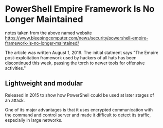 # PowerShell Empire Framework Is No Longer Maintained

notes taken from the above named website <https://www.bleepingcomputer.com/news/security/powershell-empire-framework-is-no-longer-maintained/>

 The article was written August 1, 2019. The initial statment says "The Empire post-exploitation framework used by hackers of all hats has been discontinued this week, passing the torch to newer tools for offensive activities."

## Lightweight and modular

Released in 2015 to show how PowerShell could be used at later stages of an attack.

One of its major advantages is that it uses encrypted communication with the command and control server and made it difficult to detect its traffic, especially in large networks.
